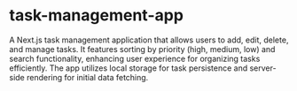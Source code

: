# task-management-app
A Next.js task management application that allows users to add, edit, delete, and manage tasks. It features sorting by priority (high, medium, low) and search functionality, enhancing user experience for organizing tasks efficiently. The app utilizes local storage for task persistence and server-side rendering for initial data fetching.

